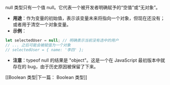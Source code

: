 null 类型只有一个值 null。它代表一个被开发者明确赋予的“空值”或“无对象”。

- **用途**：作为变量的初始值，表示该变量未来将指向一个对象，但现在还没有；或者用于清空一个对象变量。
- **示例**：
```js
let selectedUser = null; // 明确表示当前没有选中的用户
// ... 之后可能会被赋值为一个对象
// selectedUser = { name: '李四' };
```
- **注意**：typeof null 的结果是 "object"。这是一个在 JavaScript 最初版本中就存在的 bug，由于历史原因被保留了下来。

[[Boolean 类型|下一篇： Boolean 类型]]